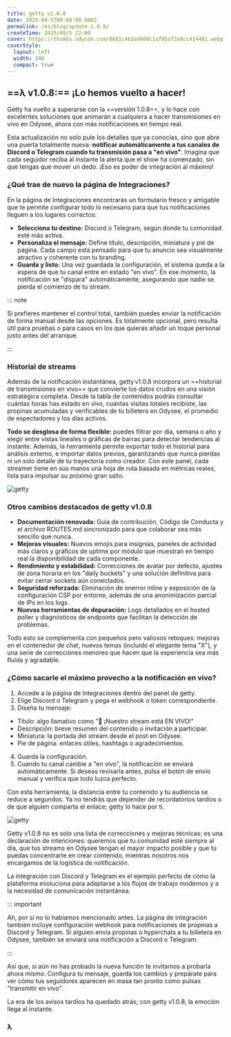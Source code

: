 ```yaml
---
title: getty v1.0.8
date: 2025-09-5T00:00:00.000Z
permalink: /es/blog/update.1.0.8/
createTime: 2025/09/5 22:00
cover: https://thumbs.odycdn.com/8681c4b1ed400c1af05af2e8cc414481.webp
coverStyle:
  layout: left
  width: 200
  compact: true
---
```


## ==λ v1.0.8:== ¡Lo hemos vuelto a hacer!

Getty ha vuelto a superarse con la ==versión 1.0.8==, y lo hace con excelentes soluciones que animarán a cualquiera a hacer transmisiones en vivo en Odysee, ahora con más notificaciones en tiempo real.

Esta actualización no solo pule los detalles que ya conocías, sino que abre una puerta totalmente nueva: **notificar automáticamente a tus canales de Discord o Telegram cuando tu transmisión pasa a "en vivo"**. Imagina que cada seguidor reciba al instante la alerta que el show ha comenzado, sin que tengas que mover un dedo. ¡Eso es poder de integración al máximo!

### ¿Qué trae de nuevo la página de Integraciones?

En la página de Integraciones encontrarás un formulario fresco y amigable que te permite configurar todo lo necesario para que tus notificaciones lleguen a los lugares correctos:

- **Selecciona tu destino:** Discord o Telegram, según donde tu comunidad esté más activa.
- **Personaliza el mensaje:** Define título, descripción, miniatura y pie de página. Cada campo está pensado para que tu anuncio sea visualmente atractivo y coherente con tu branding.
- **Guarda y listo:** Una vez guardada la configuración, el sistema queda a la espera de que tu canal entre en estado "en vivo". En ese momento, la notificación se "dispara" automáticamente, asegurando que nadie se pierda el comienzo de tu stream.

::: note

Si prefieres mantener el control total, también puedes enviar la notificación de forma manual desde las opciones. Es totalmente opcional, pero resulta útil para pruebas o para casos en los que quieras añadir un toque personal justo antes del arranque.

:::

### Historial de streams

Además de la notificación instantánea, getty v1.0.8 incorpora un ==historial de transmisiones en vivo== que convierte los datos crudos en una visión estratégica completa. Desde la tabla de contenidos podrás consultar cuántas horas has estado en vivo, cuántas visitas totales recibiste, las propinas acumuladas y verificables de tu billetera en Odysee, el promedio de espectadores y los días activos.

**Todo se desglosa de forma flexible:** puedes filtrar por día, semana o año y elegir entre vistas lineales o gráficas de barras para detectar tendencias al instante. Además, la herramienta permite exportar todo el historial para análisis externo, e importar datos previos, garantizando que nunca pierdas ni un solo detalle de tu trayectoria como creador. Con este panel, cada streamer tiene en sus manos una hoja de ruta basada en métricas reales, lista para impulsar su próximo gran salto.

![getty](https://thumbs.odycdn.com/17982d69339255fafa957ec17f8543c7.webp)

### Otros cambios destacados de getty v1.0.8

- **Documentación renovada:** Guía de contribución, Código de Conducta y el archivo ROUTES.md sincronizado para que colaborar sea más sencillo que nunca.
- **Mejoras visuales:** Nuevos emojis para insignias, paneles de actividad más claros y gráficos de uptime por módulo que muestran en tiempo real la disponibilidad de cada componente.
- **Rendimiento y estabilidad:** Correcciones de avatar por defecto, ajustes de zona horaria en los "daily buckets" y una solución definitiva para evitar cerrar sockets aún conectados.
- **Seguridad reforzada:** Eliminación de onerror inline y exposición de la configuración CSP por entorno, además de una anonimización parcial de IPs en los logs.
- **Nuevas herramientas de depuración:** Logs detallados en el hosted poller y diagnósticos de endpoints que facilitan la detección de problemas.

Todo esto se complementa con pequeños pero valiosos retoques: mejoras en el contenedor de chat, nuevos temas (incluido el elegante tema "X"), y una serie de correcciones menores que hacen que la experiencia sea más fluida y agradable.

### ¿Cómo sacarle el máximo provecho a la notificación en vivo?

1. Accede a la página de Integraciones dentro del panel de getty.
2. Elige Discord o Telegram y pega el webhook o token correspondiente.
3. Diseña tu mensaje:

- Título: algo llamativo como "🚀 ¡Nuestro stream está EN VIVO!"
- Descripción: breve resumen del contenido o invitación a participar.
- Miniatura: la portada del stream desde el post en Odysee.
- Pie de página: enlaces útiles, hashtags o agradecimientos.

4. Guarda la configuración.
5. Cuando tu canal cambie a "en vivo", la notificación se enviará automáticamente. Si deseas revisarla antes, pulsa el botón de envío manual y verifica que todo luzca perfecto.

Con esta herramienta, la distancia entre tu contenido y tu audiencia se reduce a segundos. Ya no tendrás que depender de recordatorios tardíos o de que alguien comparta el enlace; getty lo hace por ti.

![getty](https://thumbs.odycdn.com/1dd84b07f3bee24c6ab1b7eef9952afa.webp)

Getty v1.0.8 no es solo una lista de correcciones y mejoras técnicas; es una declaración de intenciones: queremos que tu comunidad esté siempre al día, que tus streams en Odysee tengan el mayor impacto posible y que tú puedas concentrarte en crear contenido, mientras nosotros nos encargamos de la logística de notificación.

La integración con Discord y Telegram es el ejemplo perfecto de cómo la plataforma evoluciona para adaptarse a los flujos de trabajo modernos y a la necesidad de comunicación instantánea.

::: important

Ah, por si no lo habíamos mencionado antes. La página de integración también incluye configuración webhook para notificaciones de propinas a Discord y Telegram. Si alguien envía propinas o hyperchats a tu billetera en Odysee, también se enviará una notificación a Discord o Telegram.

:::

Así que, si aún no has probado la nueva función te invitamos a probarla ahora mismo. Configura tu mensaje, guarda los cambios y prepárate para ver cómo tus seguidores aparecen en masa tan pronto como pulsas "transmitir en vivo".

La era de los avisos tardíos ha quedado atrás; con getty v1.0.8, la emoción llega al instante.

### **λ**
